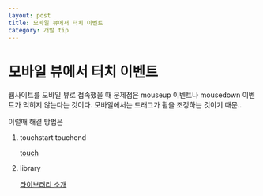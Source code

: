 ```yaml
---
layout: post
title: 모바일 뷰에서 터치 이벤트
category: 개발 tip
---
```


# 모바일 뷰에서 터치 이벤트

웹사이트를 모바일 뷰로 접속했을 때
문제점은 mouseup 이벤트나 mousedown 이벤트가 먹히지 않는다는 것이다.
모바일에서는 드래그가 휠을 조정하는 것이기 때문..

이럴때 해결 방법은 

1. touchstart touchend

   [touch](https://stackoverflow.com/questions/11144370/using-mousedown-event-on-mobile-without-jquery-mobile)

2. library

   [라이브러리 소개](https://mobiforge.com/design-development/touch-friendly-drag-and-drop)

   ​

   ​